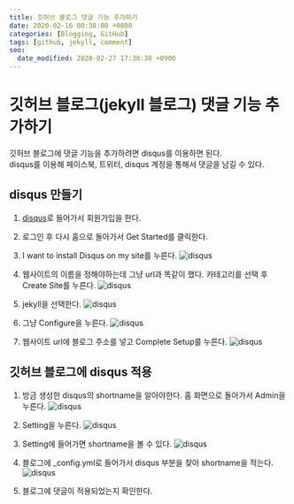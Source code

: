 ```yaml
---
title: 깃허브 블로그 댓글 기능 추가하기
date: 2020-02-16 00:38:00 +0800
categories: [Blogging, GitHub]
tags: [github, jekyll, comment]
seo:
  date_modified: 2020-02-27 17:30:38 +0900
---
```


# 깃허브 블로그(jekyll 블로그) 댓글 기능 추가하기  
깃허브 블로그에 댓글 기능을 추가하려면 disqus를 이용하면 된다.  
disqus를 이용해 페이스북, 트위터, disqus 계정을 통해서 댓글을 남길 수 있다.


## disqus 만들기
1. [disqus](https://disqus.com/)로 들어가서 회원가입을 한다.  


2. 로그인 후 다시 홈으로 돌아가서 Get Started를 클릭한다.   
   

3. I want to install Disqus on my site를 누른다.  ![disqus](/assets/img/postImg/d1.JPG )  


4. 웹사이트의 이름을 정해야하는데 그냥 url과 똑같이 했다.  카테고리를 선택 후 Create Site를 누른다.  ![disqus](/assets/img/postImg/d2.JPG )  


5. jekyll을 선택한다.  ![disqus](/assets/img/postImg/d4.JPG )  


6. 그냥 Configure을 누른다.  ![disqus](/assets/img/postImg/d5.JPG )  


7. 웹사이트 url에 블로그 주소를 넣고 Complete Setup를 누른다.  ![disqus](/assets/img/postImg/d6.JPG )  



  
  
  
## 깃허브 블로그에 disqus 적용
1. 방금 생성한 disqus의 shortname을 알아야한다. 홈 화면으로 돌아가서 Admin을 누른다.  ![disqus](/assets/img/postImg/d7.JPG )  


2. Setting을 누른다.  ![disqus](/assets/img/postImg/d8.JPG )  


3. Setting에 들어가면 shortname을 볼 수 있다.  ![disqus](/assets/img/postImg/d9.JPG )  


4. 블로그에 _config.yml로 들어가서 disqus 부분을 찾아 shortname을 적는다.  ![disqus](/assets/img/postImg/d10.JPG )


5. 블로그에 댓글이 적용되었는지 확인한다.  